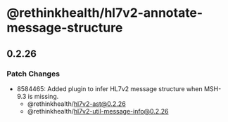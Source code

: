 # @rethinkhealth/hl7v2-annotate-message-structure

## 0.2.26

### Patch Changes

- 8584465: Added plugin to infer HL7v2 message structure when MSH-9.3 is missing.
  - @rethinkhealth/hl7v2-ast@0.2.26
  - @rethinkhealth/hl7v2-util-message-info@0.2.26
